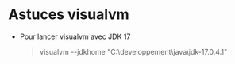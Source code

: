 # Astuces visualvm 

- Pour lancer visualvm avec JDK 17   

  >visualvm --jdkhome "C:\developpement\java\jdk-17.0.4.1"